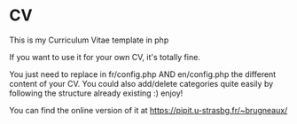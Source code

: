 CV
==

This is my Curriculum Vitae template in php

If you want to use it for your own CV, it's totally fine.

You just need to replace in fr/config.php AND en/config.php the different content of your CV.
You could also add/delete categories quite easily by following the structure already existing :)
enjoy!


You can find the online version of it at https://pipit.u-strasbg.fr/~brugneaux/
